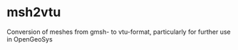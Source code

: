 # msh2vtu
Conversion of meshes from gmsh- to vtu-format, particularly for further use in OpenGeoSys
